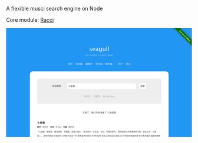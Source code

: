 A flexible musci search engine on Node

Core module: [Racci](https://github.com/cogons/racci)

![index](./README/index.png)